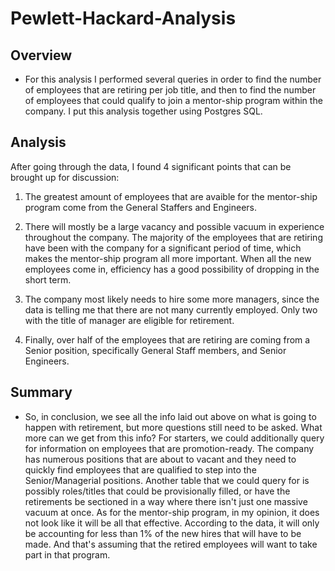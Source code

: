# Pewlett-Hackard-Analysis

## Overview

- For this analysis I performed several queries in order to find the number of employees that are retiring per job title, and then to find the number of employees that could qualify to join a mentor-ship program within the company. I put this analysis together using Postgres SQL.

## Analysis

After going through the data, I found 4 significant points that can be brought up for discussion:

1) The greatest amount of employees that are avaible for the mentor-ship program come from the General Staffers and Engineers.

2) There will mostly be a large vacancy and possible vacuum in experience throughout the company. The majority of the employees that are retiring have been with the company for a significant period of time, which makes the mentor-ship program all more important. When all the new employees come in, efficiency has a good possibility of dropping in the short term.

3) The company most likely needs to hire some more managers, since the data is telling me that there are not many currently employed. Only two with the title of manager are eligible for retirement.

4) Finally, over half of the employees that are retiring are coming from a Senior position, specifically General Staff members, and Senior Engineers. 

## Summary

- So, in conclusion, we see all the info laid out above on what is going to happen with retirement, but more questions still need to be asked. What more can we get from this info? For starters, we could additionally query for information on employees that are promotion-ready. The company has numerous positions that are about to vacant and they need to quickly find employees that are qualified to step into the Senior/Managerial positions. Another table that we could query for is possibly roles/titles that could be provisionally filled, or have the retirements be sectioned in a way where there isn't just one massive vacuum at once. As for the mentor-ship program, in my opinion, it does not look like it will be all that effective. According to the data, it will only be accounting for less than 1% of the new hires that will have to be made. And that's assuming that the retired employees will want to take part in that program.